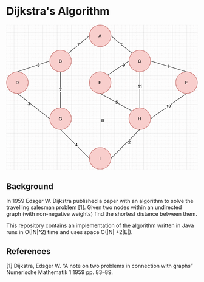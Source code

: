 # Dijkstra's Algorithm

![](./diagrams/AtoI.gif)

## Background

In 1959 Edsger W. Dijkstra published a paper with an algorithm to solve the travelling salesman problem [[1]](#1). Given two nodes within an undirected graph (with non-negative weights) find the shortest distance between them.

This repository contains an implementation of the algorithm written in Java runs in O(|N|^2) time and uses space O(|N| +2|E|).


## References

<a id="1">[1] Dijkstra, Edsger W. 
“A note on two problems in connection with graphs” 
Numerische Mathematik 1
1959
pp. 83–89.</a> 

